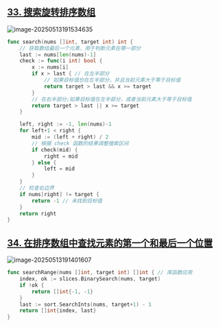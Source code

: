 ## [33. 搜索旋转排序数组](https://leetcode.cn/problems/search-in-rotated-sorted-array/)

![image-20250513191534635](C:\Users\18353\AppData\Roaming\Typora\typora-user-images\image-20250513191534635.png)



```go
func search(nums []int, target int) int {
	// 获取数组最后一个元素，用于判断元素在哪一部分
	last := nums[len(nums)-1]
	check := func(i int) bool {
		x := nums[i]
		if x > last { // 在左半部分
			// 如果目标值也在左半部分，并且当前元素大于等于目标值
			return target > last && x >= target
		}
		// 在右半部分;如果目标值在左半部分，或者当前元素大于等于目标值
		return target > last || x >= target
	}

	left, right := -1, len(nums)-1
	for left+1 < right {
		mid := (left + right) / 2
		// 根据 check 函数的结果调整搜索区间
		if check(mid) {
			right = mid
		} else {
			left = mid
		}
	}
	// 检查右边界
	if nums[right] != target {
		return -1 // 未找到目标值
	}
	return right
}
```



## [34. 在排序数组中查找元素的第一个和最后一个位置](https://leetcode.cn/problems/find-first-and-last-position-of-element-in-sorted-array/)

![image-20250513191401607](C:\Users\18353\AppData\Roaming\Typora\typora-user-images\image-20250513191401607.png)



```go
func searchRange(nums []int, target int) []int { // 库函数应用
	index, ok := slices.BinarySearch(nums, target)
	if !ok {
		return []int{-1, -1}
	}
	last := sort.SearchInts(nums, target+1) - 1
	return []int{index, last}
}
```


